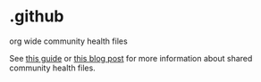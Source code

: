 # .github
org wide community health files

See [this guide][guide] or  [this blog post][blog] for more information about shared community health files.

[guide]: https://help.github.com/en/articles/creating-a-default-community-health-file-for-your-organization
[blog]: https://github.blog/changelog/2019-02-21-organization-wide-community-health-files/
